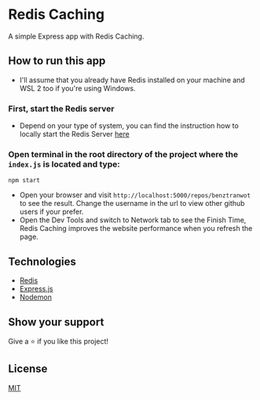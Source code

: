 # Redis Caching

A simple Express app with Redis Caching.

## How to run this app

- I'll assume that you already have Redis installed on your machine and WSL 2 too if you're using Windows.

### First, start the Redis server

- Depend on your type of system, you can find the instruction how to locally start the Redis Server [here](https://redis.io/docs/getting-started/)

### Open terminal in the root directory of the project where the `index.js` is located and type:

```
npm start
```

- Open your browser and visit `http://localhost:5000/repos/benztranwot` to see the result. Change the username in the url to view other github users if your prefer.
- Open the Dev Tools and switch to Network tab to see the Finish Time, Redis Caching improves the website performance when you refresh the page.

## Technologies

- [Redis](https://redis.io/)
- [Express.js](https://expressjs.com/)
- [Nodemon](https://www.npmjs.com/package/nodemon)

## Show your support

Give a ⭐️ if you like this project!

## License

[MIT](LICENSE)

